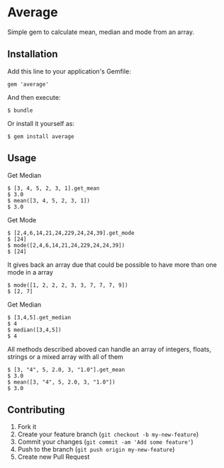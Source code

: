 # Average

Simple gem to calculate mean, median and mode from an array.

## Installation

Add this line to your application's Gemfile:

    gem 'average'

And then execute:

    $ bundle

Or install it yourself as:

    $ gem install average

## Usage

Get Median

    $ [3, 4, 5, 2, 3, 1].get_mean
    $ 3.0
    $ mean([3, 4, 5, 2, 3, 1])
    $ 3.0

Get Mode

    $ [2,4,6,14,21,24,229,24,24,39].get_mode
    $ [24]
    $ mode([2,4,6,14,21,24,229,24,24,39])
    $ [24]

It gives back an array due that could be possible to have more than one mode in a array

    $ mode([1, 2, 2, 2, 3, 3, 7, 7, 7, 9])
    $ [2, 7]
Get Median

    $ [3,4,5].get_median
    $ 4
    $ median([3,4,5])
    $ 4
    
All methods described aboved can handle an array of integers, floats, strings or a mixed array with all of them
    
    $ [3, "4", 5, 2.0, 3, "1.0"].get_mean
    $ 3.0
    $ mean([3, "4", 5, 2.0, 3, "1.0"])
    $ 3.0

## Contributing

1. Fork it
2. Create your feature branch (`git checkout -b my-new-feature`)
3. Commit your changes (`git commit -am 'Add some feature'`)
4. Push to the branch (`git push origin my-new-feature`)
5. Create new Pull Request
